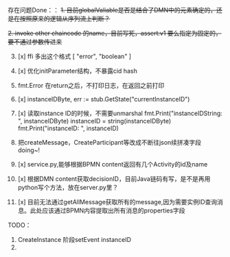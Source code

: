 存在问题Done：：
~~1. 目前globalValiable是否是结合了DMN中的元素确定的，还是在按照原来的逻辑从序列流上判断？~~

~~2. invoke other chaincode 的name，目前写死，assert:v1   要么指定为固定的，要不通过参数传进来~~

3. [x] ffi  多出这个格式
                [
                    "error",
                    "boolean"
                ]

4. [x] 优化initParameter结构，不暴露cid hash
5. fmt.Error 在return之后，不打印日志，在返回之前打印
6. [x] instanceIDByte, err := stub.GetState("currentInstanceID")
7. [x] 读取instance ID的时候，不需要unmarshal
	fmt.Print("instanceIDString: ", instanceIDByte)
	instanceID = string(instanceIDByte)
	fmt.Print("instanceID: ", instanceID)
8. 把createMessage，CreateParticipant等改成不断往json续拼凑字段 doing~!
9. [x] service.py,能够根据BPMN content返回有几个Activity的id及name
10. [x] 根据DMN content获取decisionID，目前Java链码有写，是不是再用python写个方法，放在server.py里？
11. [x] 目前无法通过getAllMessage获取所有的message,因为需要实例ID查询消息。此处应该通过BPMN内容提取出所有消息的properties字段

TODO：
1. CreateInstance 阶段setEvent  instanceID
2. 